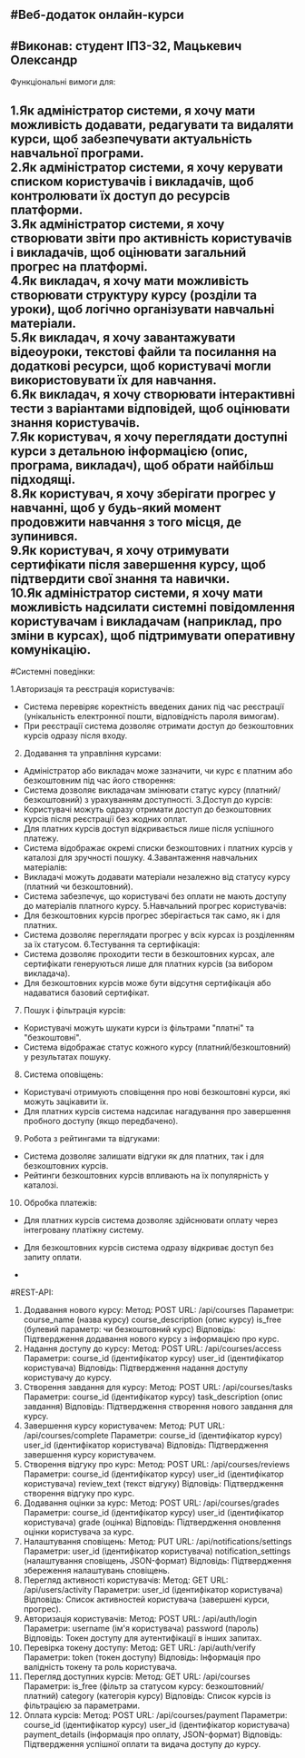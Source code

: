 #Веб-додаток онлайн-курси
-
#Виконав: студент ІПЗ-32, Мацькевич Олександр 
-



Функціональні вимоги для:

1.Як адміністратор системи, я хочу мати можливість додавати, редагувати та видаляти курси, щоб забезпечувати актуальність навчальної програми.    
2.Як адміністратор системи, я хочу керувати списком користувачів і викладачів, щоб контролювати їх доступ до ресурсів платформи.  
3.Як адміністратор системи, я хочу створювати звіти про активність користувачів і викладачів, щоб оцінювати загальний прогрес на платформі.         
4.Як викладач, я хочу мати можливість створювати структуру курсу (розділи та уроки), щоб логічно організувати навчальні матеріали.         
5.Як викладач, я хочу завантажувати відеоуроки, текстові файли та посилання на додаткові ресурси, щоб користувачі могли використовувати їх для навчання.           
6.Як викладач, я хочу створювати інтерактивні тести з варіантами відповідей, щоб оцінювати знання користувачів.            
7.Як користувач, я хочу переглядати доступні курси з детальною інформацією (опис, програма, викладач), щоб обрати найбільш підходящі.            
8.Як користувач, я хочу зберігати прогрес у навчанні, щоб у будь-який момент продовжити навчання з того місця, де зупинився.            
9.Як користувач, я хочу отримувати сертифікати після завершення курсу, щоб підтвердити свої знання та навички.                 
10.Як адміністратор системи, я хочу мати можливість надсилати системні повідомлення користувачам і викладачам (наприклад, про зміни в курсах), щоб підтримувати оперативну комунікацію.
-



#Системні поведінки:

1.Авторизація та реєстрація користувачів:
- Система перевіряє коректність введених даних під час реєстрації (унікальність електронної пошти, відповідність пароля вимогам).
- При реєстрації система дозволяє отримати доступ до безкоштовних курсів одразу після входу.
2. Додавання та управління курсами:
- Адміністратор або викладач може зазначити, чи курс є платним або безкоштовним під час його створення:
- Система дозволяє викладачам змінювати статус курсу (платний/безкоштовний) з урахуванням доступності.
3.Доступ до курсів:
- Користувачі можуть одразу отримати доступ до безкоштовних курсів після реєстрації без жодних оплат.
- Для платних курсів доступ відкривається лише після успішного платежу.
- Система відображає окремі списки безкоштовних і платних курсів у каталозі для зручності пошуку.
4.Завантаження навчальних матеріалів:
- Викладачі можуть додавати матеріали незалежно від статусу курсу (платний чи безкоштовний).
- Система забезпечує, що користувачі без оплати не мають доступу до матеріалів платного курсу.
5.Навчальний прогрес користувачів:
- Для безкоштовних курсів прогрес зберігається так само, як і для платних.
- Система дозволяє переглядати прогрес у всіх курсах із розділенням за їх статусом.
6.Тестування та сертифікація:
- Система дозволяє проходити тести в безкоштовних курсах, але сертифікати генеруються лише для платних курсів (за вибором викладача).
- Для безкоштовних курсів може бути відсутня сертифікація або надаватися базовий сертифікат.
7. Пошук і фільтрація курсів:
- Користувачі можуть шукати курси із фільтрами "платні" та "безкоштовні".
- Система відображає статус кожного курсу (платний/безкоштовний) у результатах пошуку.
8. Система оповіщень:
- Користувачі отримують сповіщення про нові безкоштовні курси, які можуть зацікавити їх.
- Для платних курсів система надсилає нагадування про завершення пробного доступу (якщо передбачено).
9. Робота з рейтингами та відгуками:
- Система дозволяє залишати відгуки як для платних, так і для безкоштовних курсів.
- Рейтинги безкоштовних курсів впливають на їх популярність у каталозі.
10. Обробка платежів:
- Для платних курсів система дозволяє здійснювати оплату через інтегровану платіжну систему.
- Для безкоштовних курсів система одразу відкриває доступ без запиту оплати.


-
#REST-API:


1. Додавання нового курсу:
  Метод: POST
  URL: /api/courses
  Параметри:
    course_name (назва курсу)
    course_description (опис курсу)
    is_free (булевий параметр: чи безкоштовний курс)
  Відповідь: Підтвердження додавання нового курсу з інформацією про курс.
2. Надання доступу до курсу:
  Метод: POST
  URL: /api/courses/access
  Параметри:
    course_id (ідентифікатор курсу)
    user_id (ідентифікатор користувача)
  Відповідь: Підтвердження надання доступу користувачу до курсу.
3. Створення завдання для курсу:
  Метод: POST
  URL: /api/courses/tasks
  Параметри:
    course_id (ідентифікатор курсу)
    task_description (опис завдання)
  Відповідь: Підтвердження створення нового завдання для курсу.
4. Завершення курсу користувачем:
  Метод: PUT
  URL: /api/courses/complete
  Параметри:
    course_id (ідентифікатор курсу)
    user_id (ідентифікатор користувача)
  Відповідь: Підтвердження завершення курсу користувачем.
5. Створення відгуку про курс:
  Метод: POST
  URL: /api/courses/reviews
  Параметри:
    course_id (ідентифікатор курсу)
    user_id (ідентифікатор користувача)
    review_text (текст відгуку)
  Відповідь: Підтвердження створення відгуку про курс.
6. Додавання оцінки за курс:
  Метод: POST
  URL: /api/courses/grades
  Параметри:
    course_id (ідентифікатор курсу)
    user_id (ідентифікатор користувача)
    grade (оцінка)
  Відповідь: Підтвердження оновлення оцінки користувача за курс.
7. Налаштування сповіщень:
  Метод: PUT
  URL: /api/notifications/settings
  Параметри:
    user_id (ідентифікатор користувача)
    notification_settings (налаштування сповіщень, JSON-формат)
  Відповідь: Підтвердження збереження налаштувань сповіщень.
8. Перегляд активності користувачів:
  Метод: GET
  URL: /api/users/activity
  Параметри:
    user_id (ідентифікатор користувача)
  Відповідь: Список активностей користувача (завершені курси, прогрес).
9. Авторизація користувачів:
  Метод: POST
  URL: /api/auth/login
  Параметри:
    username (ім'я користувача)
    password (пароль)
  Відповідь: Токен доступу для аутентифікації в інших запитах.
10. Перевірка токену доступу:
  Метод: GET
  URL: /api/auth/verify
  Параметри:
    token (токен доступу)
  Відповідь: Інформація про валідність токену та роль користувача.
11. Перегляд доступних курсів:
  Метод: GET
  URL: /api/courses
  Параметри:
    is_free (фільтр за статусом курсу: безкоштовний/платний)
    category (категорія курсу)
  Відповідь: Список курсів із фільтрацією за параметрами.
12. Оплата курсів:
  Метод: POST
  URL: /api/courses/payment
  Параметри:
    course_id (ідентифікатор курсу)
    user_id (ідентифікатор користувача)
    payment_details (інформація про оплату, JSON-формат)
  Відповідь: Підтвердження успішної оплати та видача доступу до курсу.



